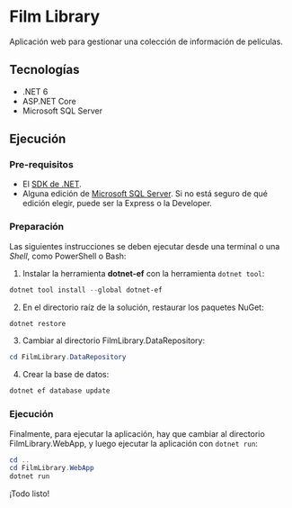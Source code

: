 # Film Library

Aplicación web para gestionar una colección de información de películas.

## Tecnologías

- .NET 6
- ASP.NET Core
- Microsoft SQL Server

## Ejecución

### Pre-requisitos

- El [SDK de .NET](https://dotnet.microsoft.com/).
- Alguna edición de [Microsoft SQL Server](https://www.microsoft.com/en-us/sql-server/sql-server-downloads). Si no está seguro de qué edición elegir, puede ser la Express o la Developer.

### Preparación

Las siguientes instrucciones se deben ejecutar desde una terminal o una _Shell_, como PowerShell o Bash:

1. Instalar la herramienta __dotnet-ef__ con la herramienta `dotnet tool`:
```PowerShell
dotnet tool install --global dotnet-ef
```
2. En el directorio raíz de la solución, restaurar los paquetes NuGet:
```PowerShell
dotnet restore
```
3. Cambiar al directorio FilmLibrary.DataRepository:
```PowerShell
cd FilmLibrary.DataRepository
```
4. Crear la base de datos:
```PowerShell
dotnet ef database update
```

### Ejecución

Finalmente, para ejecutar la aplicación, hay que cambiar al directorio FilmLibrary.WebApp, y luego ejecutar la aplicación con `dotnet run`:
```PowerShell
cd ..
cd FilmLibrary.WebApp
dotnet run
```

¡Todo listo!
